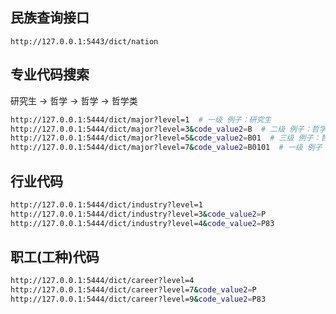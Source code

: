 ## 民族查询接口

```
http://127.0.0.1:5443/dict/nation
```

## 专业代码搜索

研究生 -> 哲学 -> 哲学 -> 哲学类

```bash
http://127.0.0.1:5444/dict/major?level=1  # 一级 例子：研究生
http://127.0.0.1:5444/dict/major?level=3&code_value2=B  # 二级 例子：哲学
http://127.0.0.1:5444/dict/major?level=5&code_value2=B01  # 三级 例子：哲学
http://127.0.0.1:5444/dict/major?level=7&code_value2=B0101  # 一级 例子：哲学类
```

## 行业代码

```bash
http://127.0.0.1:5444/dict/industry?level=1
http://127.0.0.1:5444/dict/industry?level=3&code_value2=P
http://127.0.0.1:5444/dict/industry?level=4&code_value2=P83
```

## 职工(工种)代码

```bash
http://127.0.0.1:5444/dict/career?level=4
http://127.0.0.1:5444/dict/career?level=7&code_value2=P
http://127.0.0.1:5444/dict/career?level=9&code_value2=P83
```

